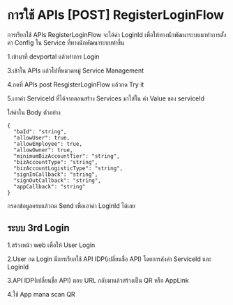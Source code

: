 # การใช้ APIs [POST] RegisterLoginFlow

การเรียกใช้ APIs RegisterLoginFlow จะได้ค่า LoginId  เพื่อให้ทางนักพัฒนาระบบมาทำการตั้งค่า Config ใน Service ที่ทางนักพัฒนาระบบทำขึ้น   


1.เข้ามาที่ devportal แล้วทำการ Login

3.เข้าใน APIs แล้วไปที่หมวดหมู่ Service Management

4.กดที่ APIs post ResgisterLoginFlow แล้วกด Try it 

5.เอาค่า ServiceId ที่ได้จากตอนสร้าง Services  มาใส่ใน ค่า Value ของ serviceId

ใส่ค่าใน Body ตัวอย่าง
```
{
  "baId": "string",
  "allowUser": true,
  "allowEmployee": true,
  "allowOwner": true,
  "minimumBizAccountTier": "string",
  "bizAccountType": "string",
  "bizAccountLogisticType": "string",
  "signInCallback": "string",
  "signOutCallback": "string",
  "appCallback": "string"
}
```
กรอกข้อมูลครบแล้วกด Send เพื่อเอาค่า LoginId ได้เลย


## ระบบ 3rd Login 

1.สร้างหน้า web เพื่อให้ User Login

2.User กด Login มีการเรียกใช้ API IDP(เปลี่ยนชื่อ API) โดยการส่งค่า ServiceId และ LoginId

3.API IDP(เปลี่ยนชื่อ API) ตอบ URL กลับมาแล้วสร้างเป็น QR หรือ AppLink

4.ใช้ App mana scan QR





